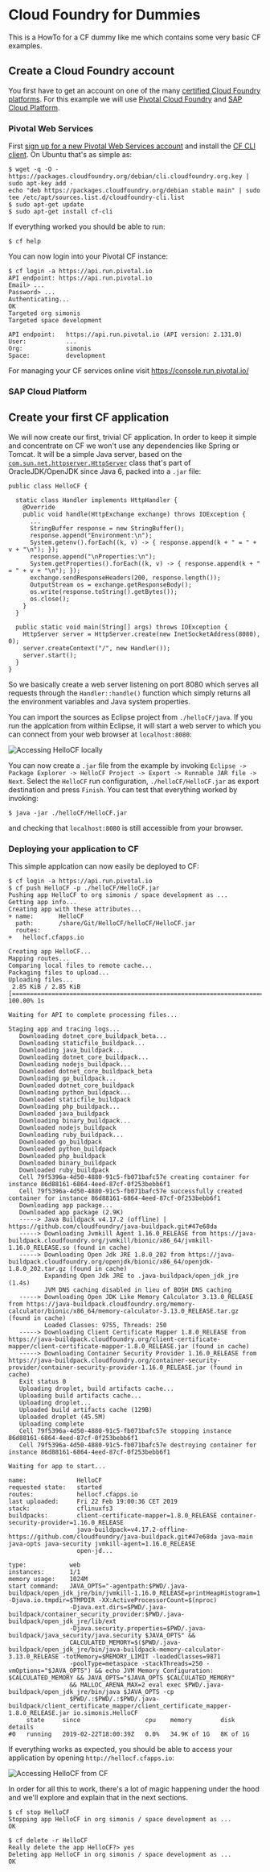 # Cloud Foundry for Dummies

This is a HowTo for a CF dummy like me which contains some very basic CF examples.

## Create a Cloud Foundry account

You first have to get an account on one of the many [certified Cloud Foundry platforms](https://www.cloudfoundry.org/certified-platforms/). For this example we will use [Pivotal Cloud Foundry](https://pivotal.io/platform) and [SAP Cloud Platform](https://cloudplatform.sap.com/).

### Pivotal Web Services

First [sign up for a new Pivotal Web Services account](https://try.run.pivotal.io/gettingstarted) and install the [CF CLI client](https://github.com/cloudfoundry/cli#downloads). On Ubuntu that's as simple as:

```
$ wget -q -O - https://packages.cloudfoundry.org/debian/cli.cloudfoundry.org.key | sudo apt-key add -
echo "deb https://packages.cloudfoundry.org/debian stable main" | sudo tee /etc/apt/sources.list.d/cloudfoundry-cli.list
$ sudo apt-get update
$ sudo apt-get install cf-cli
```

If everything worked you should be able to run:

```
$ cf help
```

You can now login into your Pivotal CF instance:

```
$ cf login -a https://api.run.pivotal.io
API endpoint: https://api.run.pivotal.io
Email> ...
Password> ...
Authenticating...
OK
Targeted org simonis
Targeted space development

API endpoint:   https://api.run.pivotal.io (API version: 2.131.0)
User:           ...
Org:            simonis
Space:          development
```

For managing your CF services online visit https://console.run.pivotal.io/

### SAP Cloud Platform

## Create your first CF application

We will now create our first, trivial CF application. In order to keep it simple and concentrate on CF we won't use any dependencies like Spring or Tomcat. It will be a simple Java server, based on the  [`com.sun.net.httpserver.HttpServer`](https://docs.oracle.com/javase/8/docs/jre/api/net/httpserver/spec/com/sun/net/httpserver/HttpServer.html) class that's part of OracleJDK/OpenJDK since Java 6, packed into a `.jar` file:

```
public class HelloCF {

  static class Handler implements HttpHandler {
    @Override
    public void handle(HttpExchange exchange) throws IOException {
      ...
      StringBuffer response = new StringBuffer();
      response.append("Environment:\n");
      System.getenv().forEach((k, v) -> { response.append(k + " = " + v + "\n"); });
      response.append("\nProperties:\n");
      System.getProperties().forEach((k, v) -> { response.append(k + " = " + v + "\n"); });
      exchange.sendResponseHeaders(200, response.length());
      OutputStream os = exchange.getResponseBody();
      os.write(response.toString().getBytes());
      os.close();      
    }
  }

  public static void main(String[] args) throws IOException {
    HttpServer server = HttpServer.create(new InetSocketAddress(8080), 0);
    server.createContext("/", new Handler());
    server.start();
  }
}
```

So we basically create a web server listening on port 8080 which serves all requests through the `Handler::handle()` function which simply returns all the environment variables and Java system properties.

You can import the sources as Eclipse project from `./helloCF/java`. If you run the applcation from within Eclipse, it will start a web server to which you can connect from your web browser at `localhost:8080`:

![Accessing HelloCF locally](./doc/helloCF_local.png)

You can now create a `.jar` file from the example by invoking `Eclipse -> Package Explorer -> HelloCF Project -> Export -> Runnable JAR file -> Next`. Select the `HelloCF` run configuration, `./helloCF/HelloCF.jar` as export destination and press `Finish`. You can test that everything worked by invoking:

```
$ java -jar ./helloCF/HelloCF.jar
```

and checking that `localhost:8080` is still accessible from your browser.

### Deploying your application to CF

This simple applcation can now easily be deployed to CF:

```
$ cf login -a https://api.run.pivotal.io
$ cf push HelloCF -p ./helloCF/HelloCF.jar
Pushing app HelloCF to org simonis / space development as ...
Getting app info...
Creating app with these attributes...
+ name:       HelloCF
  path:       /share/Git/HelloCF/helloCF/HelloCF.jar
  routes:
+   hellocf.cfapps.io

Creating app HelloCF...
Mapping routes...
Comparing local files to remote cache...
Packaging files to upload...
Uploading files...
 2.85 KiB / 2.85 KiB [=================================================================================================================================================] 100.00% 1s

Waiting for API to complete processing files...

Staging app and tracing logs...
   Downloading dotnet_core_buildpack_beta...
   Downloading staticfile_buildpack...
   Downloading java_buildpack...
   Downloading dotnet_core_buildpack...
   Downloading nodejs_buildpack...
   Downloaded dotnet_core_buildpack_beta
   Downloading go_buildpack...
   Downloaded dotnet_core_buildpack
   Downloading python_buildpack...
   Downloaded staticfile_buildpack
   Downloading php_buildpack...
   Downloaded java_buildpack
   Downloading binary_buildpack...
   Downloaded nodejs_buildpack
   Downloading ruby_buildpack...
   Downloaded go_buildpack
   Downloaded python_buildpack
   Downloaded php_buildpack
   Downloaded binary_buildpack
   Downloaded ruby_buildpack
   Cell 79f5396a-4d50-4880-91c5-fb071bafc57e creating container for instance 86d88161-6864-4eed-87cf-0f253bebb6f1
   Cell 79f5396a-4d50-4880-91c5-fb071bafc57e successfully created container for instance 86d88161-6864-4eed-87cf-0f253bebb6f1
   Downloading app package...
   Downloaded app package (2.9K)
   -----> Java Buildpack v4.17.2 (offline) | https://github.com/cloudfoundry/java-buildpack.git#47e68da
   -----> Downloading Jvmkill Agent 1.16.0_RELEASE from https://java-buildpack.cloudfoundry.org/jvmkill/bionic/x86_64/jvmkill-1.16.0_RELEASE.so (found in cache)
   -----> Downloading Open Jdk JRE 1.8.0_202 from https://java-buildpack.cloudfoundry.org/openjdk/bionic/x86_64/openjdk-1.8.0_202.tar.gz (found in cache)
          Expanding Open Jdk JRE to .java-buildpack/open_jdk_jre (1.4s)
          JVM DNS caching disabled in lieu of BOSH DNS caching
   -----> Downloading Open JDK Like Memory Calculator 3.13.0_RELEASE from https://java-buildpack.cloudfoundry.org/memory-calculator/bionic/x86_64/memory-calculator-3.13.0_RELEASE.tar.gz (found in cache)
          Loaded Classes: 9755, Threads: 250
   -----> Downloading Client Certificate Mapper 1.8.0_RELEASE from https://java-buildpack.cloudfoundry.org/client-certificate-mapper/client-certificate-mapper-1.8.0_RELEASE.jar (found in cache)
   -----> Downloading Container Security Provider 1.16.0_RELEASE from https://java-buildpack.cloudfoundry.org/container-security-provider/container-security-provider-1.16.0_RELEASE.jar (found in cache)
   Exit status 0
   Uploading droplet, build artifacts cache...
   Uploading build artifacts cache...
   Uploading droplet...
   Uploaded build artifacts cache (129B)
   Uploaded droplet (45.5M)
   Uploading complete
   Cell 79f5396a-4d50-4880-91c5-fb071bafc57e stopping instance 86d88161-6864-4eed-87cf-0f253bebb6f1
   Cell 79f5396a-4d50-4880-91c5-fb071bafc57e destroying container for instance 86d88161-6864-4eed-87cf-0f253bebb6f1

Waiting for app to start...

name:              HelloCF
requested state:   started
routes:            hellocf.cfapps.io
last uploaded:     Fri 22 Feb 19:00:36 CET 2019
stack:             cflinuxfs3
buildpacks:        client-certificate-mapper=1.8.0_RELEASE container-security-provider=1.16.0_RELEASE
                   java-buildpack=v4.17.2-offline-https://github.com/cloudfoundry/java-buildpack.git#47e68da java-main java-opts java-security jvmkill-agent=1.16.0_RELEASE
                   open-jd...

type:            web
instances:       1/1
memory usage:    1024M
start command:   JAVA_OPTS="-agentpath:$PWD/.java-buildpack/open_jdk_jre/bin/jvmkill-1.16.0_RELEASE=printHeapHistogram=1 -Djava.io.tmpdir=$TMPDIR -XX:ActiveProcessorCount=$(nproc)
                 -Djava.ext.dirs=$PWD/.java-buildpack/container_security_provider:$PWD/.java-buildpack/open_jdk_jre/lib/ext
                 -Djava.security.properties=$PWD/.java-buildpack/java_security/java.security $JAVA_OPTS" &&
                 CALCULATED_MEMORY=$($PWD/.java-buildpack/open_jdk_jre/bin/java-buildpack-memory-calculator-3.13.0_RELEASE -totMemory=$MEMORY_LIMIT -loadedClasses=9871
                 -poolType=metaspace -stackThreads=250 -vmOptions="$JAVA_OPTS") && echo JVM Memory Configuration: $CALCULATED_MEMORY && JAVA_OPTS="$JAVA_OPTS $CALCULATED_MEMORY"
                 && MALLOC_ARENA_MAX=2 eval exec $PWD/.java-buildpack/open_jdk_jre/bin/java $JAVA_OPTS -cp
                 $PWD/.:$PWD/.:$PWD/.java-buildpack/client_certificate_mapper/client_certificate_mapper-1.8.0_RELEASE.jar io.simonis.HelloCF
     state     since                  cpu    memory        disk       details
#0   running   2019-02-22T18:00:39Z   0.0%   34.9K of 1G   8K of 1G   

```

If everything works as expected, you should be able to access your application by opening `http://hellocf.cfapps.io`:

![Accessing HelloCF from CF](./doc/helloCF_cf.png)

In order for all this to work, there's a lot of magic happening under the hood and we'll explore and explain that in the next sections.

```
$ cf stop HelloCF
Stopping app HelloCF in org simonis / space development as ...
OK
```

```
$ cf delete -r HelloCF
Really delete the app HelloCF?> yes
Deleting app HelloCF in org simonis / space development as ...
OK
```

